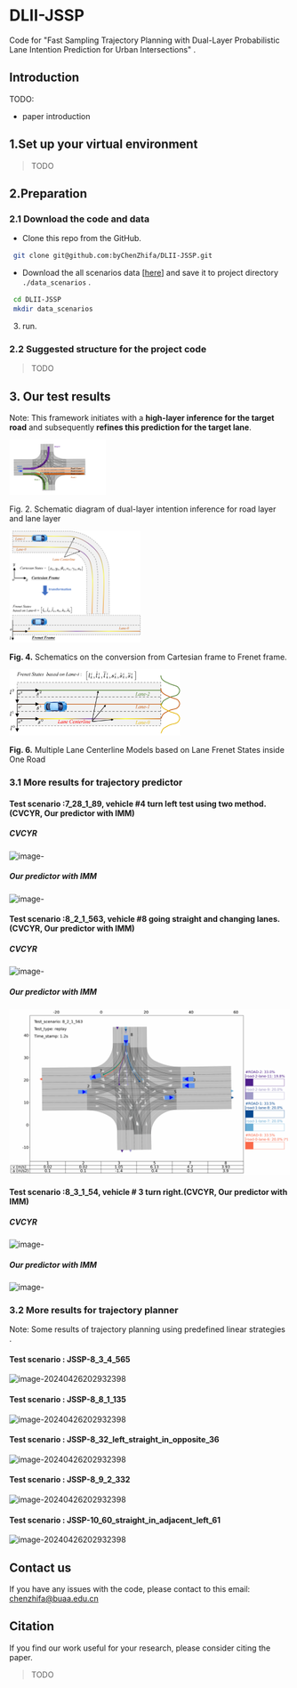 ---
---

# DLII-JSSP

Code for "Fast Sampling Trajectory Planning with Dual-Layer Probabilistic Lane Intention Prediction for Urban Intersections" .

## Introduction

TODO:

- paper introduction

## 1.Set up your virtual environment

> TODO

## 2.Preparation

### 2.1 Download the code and data

- Clone this repo from the GitHub.

```bash
 git clone git@github.com:byChenZhifa/DLII-JSSP.git
```

- Download the all scenarios data [[here](https://github.com/byChenZhifa/DLII-JSSP.git)] and save it to project directory `./data_scenarios` .

```bash
 cd DLII-JSSP
 mkdir data_scenarios
```

3. run.

### 2.2 Suggested structure for the project code

> TODO

## 3. Our test results

Note: This framework initiates with a **high-layer inference for the target road** and subsequently **refines this prediction for the target lane**.

<img src="./test_results/Fig.%202.%20Schematic%20diagram%20of%20dual-layer%20intention%20inference%20for%20road%20layer%20and%20lane%20layer.png" style="zoom:17%;" />

Fig. 2. Schematic diagram of dual-layer intention inference for road layer and lane layer

<img src="./test_results/fig4-Cartesian frame to Frenet frame.png" style="zoom:23%;" />

**Fig. 4.** Schematics on the conversion from Cartesian frame to Frenet frame.

<img src="./test_results/fig-6.png" style="zoom:30%;" />

**Fig. 6.** Multiple Lane Centerline Models based on Lane Frenet States inside One Road

### 3.1 More results for trajectory predictor

#### Test scenario :7_28_1_89, vehicle #4 turn left test using two method. (CVCYR, Our predictor with IMM)

##### CVCYR

![image-](./test_results/CVCYR_PREDICTOR-7_28_1_89.gif)

##### Our predictor with IMM

![image-](./test_results/LANE_INTENTION_INFERENCE-7_28_1_89.gif)

#### Test scenario :8_2_1_563, vehicle #8 going straight and changing lanes.(CVCYR, Our predictor with IMM)

##### CVCYR

![image-](./test_results/CVCYR_PREDICTOR-8_2_1_563.gif)

##### Our predictor with IMM

![image-](./test_results/LANE_INTENTION_INFERENCE-8_2_1_563.gif)

#### Test scenario :8_3_1_54, vehicle # 3 turn right.(CVCYR, Our predictor with IMM)

##### CVCYR

![image-](./test_results/CVCYR_PREDICTOR-8_3_1_54.gif)

##### Our predictor with IMM

![image-](./test_results/LANE_INTENTION_INFERENCE-8_3_1_54.gif)

### 3.2 More results for trajectory planner

Note: Some results of trajectory planning using predefined linear strategies .

#### Test scenario : JSSP-8_3_4_565

![image-20240426202932398](./test_results/JSSP-8_3_4_565.gif)

#### Test scenario : JSSP-8_8_1_135

![image-20240426202932398](./test_results/JSSP-8_8_1_135.gif)

#### Test scenario : JSSP-8_32_left_straight_in_opposite_36

![image-20240426202932398](./test_results/JSSP-8_32_left_straight_in_opposite_36.gif)

#### Test scenario : JSSP-8_9_2_332

![image-20240426202932398](./test_results/JSSP-8_9_2_332.gif)

#### Test scenario : JSSP-10_60_straight_in_adjacent_left_61

![image-20240426202932398](./test_results/JSSP-10_60_straight_in_adjacent_left_61.gif)

## Contact us

If you have any issues with the code, please contact to this email: [chenzhifa@buaa.edu.cn](chenzhifa@buaa.edu.cn)

## Citation

If you find our work useful for your research, please consider citing the paper.

> TODO
